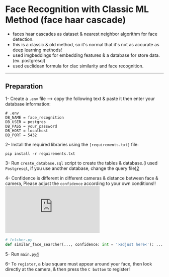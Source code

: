 # Face Recognition with Classic ML Method (face haar cascade)
* faces haar cascades as dataset & nearest neighbor algorithm for face detection.
* this is a classic & old method, so it's normal that it's not as accurate as deep learning methods!
* used imgbeddings for embedding features & a database for store data.(ex. postgresql)
* used euclidean formula for clac similarity and face recognition.
-----
## Preparation
1- Create a `.env` file --> copy the following text & paste it then enter your database information:
```.env
# .env
DB_NAME = face_recognition
DB_USER = postgres
DB_PASS = your_password
DB_HOST = localhost
DB_PORT = 5432
```

2- Install the required libraries using the `[requirements.txt]` file:
```console
pip install -r requirements.txt
```

3- Run `create_database.sql` script to create the tables & database.(i used `Postgresql`, if you use another database, change the query file)[2]

4- Confidence is different in different cameras & distance between face & camera, Please adjust the `confidence` according to your own conditions!!![3]
```python
# fetcher.py
def similar_face_searcher(..., confidence: int = '>adjust here<'): ...
```

5- Run `main.py`[4]

6- To `register`, a blue square must appear around your face, then look directly at the camera, & then press the `C button` to register!

[requirements.txt]: https://github.com/pksenpai/face_recognition_with_haar_cascade/blob/main/requirements.txt
[2]: https://github.com/pksenpai/face_recognition_with_haar_cascade/blob/4780338ef35f0ee2907dff4cd6ef815309a0cf71/fetcher.py#L37
[3]: https://github.com/pksenpai/face_recognition_with_haar_cascade/blob/main/create_database.sql
[4]: https://github.com/pksenpai/face_recognition_with_haar_cascade/blob/main/main.py
